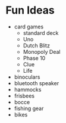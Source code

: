 # Fun Ideas
* card games
  * standard deck
  * Uno
  * Dutch Blitz
  * Monopoly Deal
  * Phase 10
  * Clue
  * Life
* binoculars
* bluetooth speaker
* hammocks
* frisbees
* bocce
* fishing gear
* bikes 
